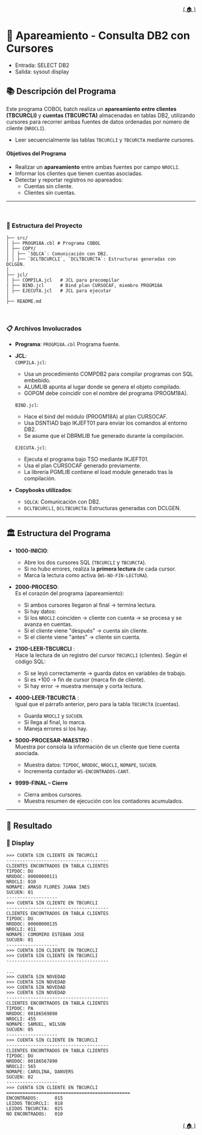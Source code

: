 <div style="text-align: right;">

[( 🏠 )](/)

</div>


# 📄 Apareamiento - Consulta DB2 con Cursores 
- Entrada: SELECT DB2
- Salida: sysout display
## 📚 Descripción del Programa
Este programa COBOL batch realiza un **apareamiento entre clientes (TBCURCLI)** y **cuentas (TBCURCTA)** almacenadas en tablas DB2, utilizando cursores para recorrer ambas fuentes de datos ordenadas por número de cliente (`NROCLI`).
- Leer secuencialmente las tablas `TBCURCLI` y `TBCURCTA` mediante cursores.

#### Objetivos del Programa
- Realizar un **apareamiento** entre ambas fuentes por campo `NROCLI`.
- Informar los clientes que tienen cuentas asociadas.
- Detectar y reportar registros no apareados:
  - Cuentas sin cliente.
  - Clientes sin cuentas.
---

</br>

### 🚀 Estructura del Proyecto

```
├── src/
│ ├── PROGM18A.cbl # Programa COBOL 
│ ├── COPY/
│ │ ├── `SQLCA`: Comunicación con DB2.
│ │ ├── `DCLTBCURCLI`, `DCLTBCURCTA`: Estructuras generadas con DCLGEN.
│
├── jcl/
│ ├── COMPILA.jcl   # JCL para precompilar
| ├── BIND.jcl      # Bind plan CURSOCAF, miembro PROGM18A
│ ├── EJECUTA.jcl   # JCL para ejecutar
│
├── README.md
```
</br>

### 📋 Archivos Involucrados

- **Programa**: `PROGM18A.cbl` Programa fuente.
- **JCL**: \
`COMPILA.jcl`:
  - Usa un procedimiento COMPDB2 para compilar programas con SQL embebido.
  - ALUMLIB apunta al lugar donde se genera el objeto compilado.
  - GOPGM debe coincidir con el nombre del programa (PROGM18A).

  `BIND.jcl`: 
  - Hace el bind del módulo (PROGM18A) al plan CURSOCAF.
  - Usa DSNTIAD bajo IKJEFT01 para enviar los comandos al entorno DB2.
  - Se asume que el DBRMLIB fue generado durante la compilación.

  `EJECUTA.jcl`: 
  - Ejecuta el programa bajo TSO mediante IKJEFT01.
  - Usa el plan CURSOCAF generado previamente.
  - La librería PGMLIB contiene el load module generado tras la compilación.

- **Copybooks utilizados**:
  - `SQLCA`: Comunicación con DB2.
  - `DCLTBCURCLI`, `DCLTBCURCTA`: Estructuras generadas con DCLGEN.
---

## 🏛️ Estructura del Programa 
- **1000-INICIO**: 
  - Abre los dos cursores SQL (`TBCURCLI` y `TBCURCTA`).
  - Si no hubo errores, realiza la **primera lectura** de cada cursor.
  - Marca la lectura como activa (`WS-NO-FIN-LECTURA`).

- **2000-PROCESO**: \
Es el corazón del programa (apareamiento):
  - Si ambos cursores llegaron al final → termina lectura.
  - Si hay datos:
  - Si los `NROCLI` coinciden → cliente con cuenta → se procesa y se avanza en cuentas.
  - Si el cliente viene "después" → cuenta sin cliente.
  - Si el cliente viene "antes" → cliente sin cuenta.

- **2100-LEER-TBCURCLI** : \
Hace la lectura de un registro del cursor `TBCURCLI` (clientes). Según el código SQL:
  - Si se leyó correctamente → guarda datos en variables de trabajo.
  - Si es +100 → fin de cursor (marca fin de cliente).
  - Si hay error → muestra mensaje y corta lectura.

- **4000-LEER-TBCURCTA** : \
Igual que el párrafo anterior, pero para la tabla `TBCURCTA` (cuentas).
  - Guarda `NROCLI` y `SUCUEN`.
  - Si llega al final, lo marca.
  - Maneja errores si los hay.

- **5000-PROCESAR-MAESTRO** : \
Muestra por consola la información de un cliente que tiene cuenta asociada.
  - Muestra datos: `TIPDOC`, `NRODOC`, `NROCLI`, `NOMAPE`, `SUCUEN`.
  - Incrementa contador `WS-ENCONTRADOS-CANT`.

- **9999-FINAL – Cierre**
  - Cierra ambos cursores.
  - Muestra resumen de ejecución con los contadores acumulados.

---


## 🎯 Resultado

### 💬 Display 
```TEXT
>>> CUENTA SIN CLIENTE EN TBCURCLI             
--------------------------------------         
CLIENTES ENCONTRADOS EN TABLA CLIENTES         
TIPDOC: DU                                     
NRODOC: 00000000111                            
NROCLI: 010                                    
NOMAPE: AMASO FLORES JUANA INES                
SUCUEN: 01                                     
-------------------                            
>>> CUENTA SIN CLIENTE EN TBCURCLI             
--------------------------------------         
CLIENTES ENCONTRADOS EN TABLA CLIENTES         
TIPDOC: DU                                     
NRODOC: 00000000135                            
NROCLI: 011                                    
NOMAPE: COMOMIRO ESTEBAN JOSE                  
SUCUEN: 01                                     
-------------------                            
>>> CUENTA SIN CLIENTE EN TBCURCLI             
>>> CUENTA SIN CLIENTE EN TBCURCLI             
--------------------------------------    

...
>>> CUENTA SIN NOVEDAD                  
>>> CUENTA SIN NOVEDAD                  
>>> CUENTA SIN NOVEDAD                  
>>> CUENTA SIN NOVEDAD                  
--------------------------------------  
CLIENTES ENCONTRADOS EN TABLA CLIENTES  
TIPDOC: PA                              
NRODOC: 00186569890                     
NROCLI: 455                             
NOMAPE: SAMUEL, WILSON                  
SUCUEN: 05                              
-------------------                     
>>> CUENTA SIN CLIENTE EN TBCURCLI      
--------------------------------------  
CLIENTES ENCONTRADOS EN TABLA CLIENTES               
TIPDOC: DU                                           
NRODOC: 00186567890                                  
NROCLI: 565                                          
NOMAPE: CAROLINA, DANVERS                            
SUCUEN: 02                                           
-------------------                                  
>>> CUENTA SIN CLIENTE EN TBCURCLI                   
==============================================       
ENCONTRADOS:      015                                
LEIDOS TBCURCLI:  018                                
LEIDOS TBCURCTA:  025                                
NO ENCONTRADOS:   010                                 
```


<div style="text-align: right;">

[( 🏠 )](/)

</div>